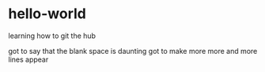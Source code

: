 # hello-world
learning how to git the hub

got to say that the blank space is daunting
got to make 
more 
more
and more 
lines appear
